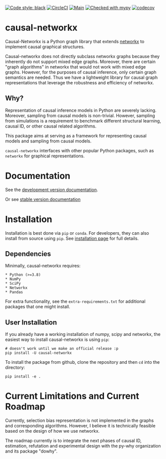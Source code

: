 [![Code style: black](https://img.shields.io/badge/code%20style-black-000000.svg)](https://github.com/psf/black)
[![CircleCI](https://circleci.com/gh/adam2392/causal-networkx/tree/main.svg?style=svg)](https://circleci.com/gh/adam2392/causal-networkx/tree/main)
[![Main](https://github.com/adam2392/causal-networkx/actions/workflows/main.yml/badge.svg?branch=main)](https://github.com/adam2392/causal-networkx/actions/workflows/main.yml)
[![Checked with mypy](http://www.mypy-lang.org/static/mypy_badge.svg)](http://mypy-lang.org/)
[![codecov](https://codecov.io/gh/adam2392/causal-networkx/branch/main/graph/badge.svg?token=H1reh7Qwf4)](https://codecov.io/gh/adam2392/causal-networkx)

# causal-networkx

Causal-Networkx is a Python graph library that extends [networkx](https://github.com/networkx/networkx) to implement causal graphical structures.

Causal-networkx does not directly subclass networkx graphs because they inherently do not support mixed edge graphs. Moreover, there are certain "graph algorithms" in networkx that would not work with mixed edge graphs. However, for the purposes of causal inference, only certain graph semantics are needed. Thus we have a lightweight library for causal graph representations that leverage the robustness and efficiency of networkx.

## Why?

Representation of causal inference models in Python are severely lacking. Moreover, sampling from causal models is non-trivial. However, sampling from simulations is a requirement to benchmark different structural learning, causal ID, or other causal related algorithms.

This package aims at serving as a framework for representing causal models and sampling from causal models.

`causal-networkx` interfaces with other popular Python packages, such as `networkx` for graphical representations.

# Documentation

See the [development version documentation](https://adam2392.github.io/causal-networkx/dev/index.html).

Or see [stable version documentation](https://adam2392.github.io/causal-networkx/stable/index.html)

# Installation

Installation is best done via `pip` or `conda`. For developers, they can also install from source using `pip`. See [installation page](TBD) for full details.

## Dependencies

Minimally, causal-networkx requires:

    * Python (>=3.8)
    * NumPy
    * SciPy
    * Networkx
    * Pandas

For extra functionality, see the `extra-requirements.txt` for additional
packages that one might install.

## User Installation

If you already have a working installation of numpy, scipy and networkx, the easiest way to install causal-networkx is using `pip`:

    # doesn't work until we make an official release :p
    pip install -U causal-networkx

To install the package from github, clone the repository and then `cd` into the directory:

    pip install -e .

# Current Limitations and Current Roadmap

Currently, selection bias representation is not implemented in the graphs and corresponding algorithms. However, I believe it is technically feasible based on the design of how we use networkx.

The roadmap currently is to integrate the next phases of causal ID, estimation, refutation and experimental design with the py-why organization and its package "dowhy".